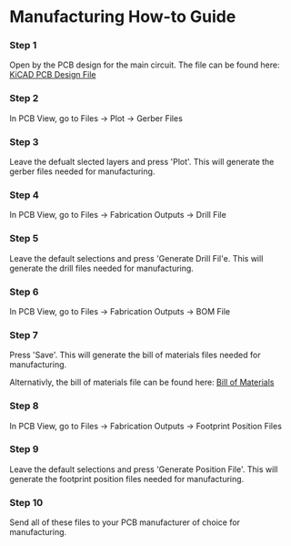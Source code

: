 # Manufacturing How-to Guide

### Step 1

Open by the PCB design for the main circuit. The file can be found here: [KiCAD PCB Design File](<Combined Schematic & PCB/Main Circuit.kicad_pcb>)

### Step 2

In PCB View, go to Files -> Plot -> Gerber Files

### Step 3

Leave the defualt slected layers and press 'Plot'. This will generate the gerber files needed for manufacturing.

### Step 4

In PCB View, go to Files -> Fabrication Outputs -> Drill File

### Step 5

Leave the default selections and press 'Generate Drill Fil'e. This will generate the drill files needed for manufacturing.

### Step 6

In PCB View, go to Files -> Fabrication Outputs -> BOM File

### Step 7

Press 'Save'. This will generate the bill of materials files needed for manufacturing.

Alternativly, the bill of materials file can be found here: [Bill of Materials](<Combined Schematic & PCB/BillOfMaterials.md>)

### Step 8

In PCB View, go to Files -> Fabrication Outputs -> Footprint Position Files

### Step 9

Leave the default selections and press 'Generate Position File'. This will generate the footprint position files needed for manufacturing.

### Step 10

Send all of these files to your PCB manufacturer of choice for manufacturing.
